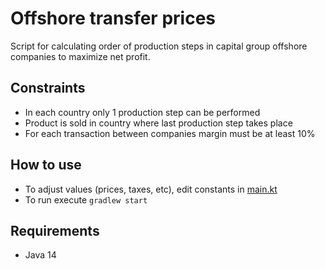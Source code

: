 # Offshore transfer prices
Script for calculating order of production steps in capital group offshore companies to maximize net profit.

## Constraints
* In each country only 1 production step can be performed
* Product is sold in country where last production step takes place
* For each transaction between companies margin must be at least 10%

## How to use
* To adjust values (prices, taxes, etc), edit constants in [main.kt](src/main/kotlin/main.kt)
* To run execute `gradlew start`

## Requirements
* Java 14